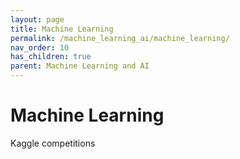 ```yaml
---
layout: page
title: Machine Learning
permalink: /machine_learning_ai/machine_learning/
nav_order: 10
has_children: true
parent: Machine Learning and AI
---
```


# Machine Learning

Kaggle competitions